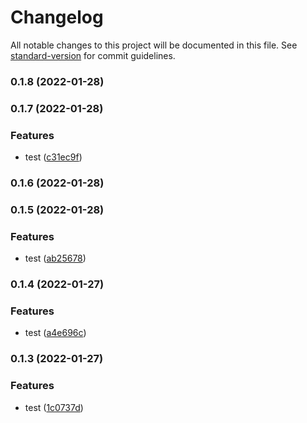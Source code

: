 # Changelog

All notable changes to this project will be documented in this file. See [standard-version](https://github.com/conventional-changelog/standard-version) for commit guidelines.

### 0.1.8 (2022-01-28)

### 0.1.7 (2022-01-28)


### Features

* test ([c31ec9f](https://github.com/moeui/number-format/commit/c31ec9f0777fac4d5ba59ec74f171dab34f4226b))

### 0.1.6 (2022-01-28)

### 0.1.5 (2022-01-28)


### Features

* test ([ab25678](https://github.com/moeui/number-format/commit/ab2567885d85e6c8505eb3f344656fc03bd76288))

### 0.1.4 (2022-01-27)


### Features

* test ([a4e696c](https://github.com/moeui/number-format/commit/a4e696cd287864a70b98111b3e55dfb938eb9e61))

### 0.1.3 (2022-01-27)


### Features

* test ([1c0737d](https://github.com/moeui/number-format/commit/1c0737d7857f492782b06ef2f00cc24469d5cd71))
